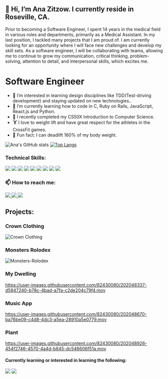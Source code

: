## 👋 Hi, I’m Ana Zitzow. I currently reside in Roseville, CA.
Prior to becoming a Software Engineer, I spent 14 years in the medical field in various roles and departments, primarily as a Medical Assistant. In my last position, I tackled many projects that I am proud of. I am currently looking for an opportunity where I will face new challenges and develop my skill sets. As a software engineer, I will be collaborating with teams, allowing me to continue to grow my communication, critical thinking, problem-solving, attention to detail, and interpersonal skills, which excites me. 

# Software Engineer
- 👀 I’m interested in learning design disciplines like TDD(Test-driving development) and staying updated on new technologies.. 
- 🌱 I’m currently learning how to code in C, Ruby on Rails, JavaScript, React.js and Python.
- 💞️ I recently completed my CS50X Introduction to Computer Science. 
- 🏋️ I love to weight lift and have great respect for the athletes in the CrossFit games.  
- 💪 Fun fact: I can deadlift 160% of my body weight.

<!-- ![image](https://github-readme-stats.vercel.app/api/top-langs/?username=azitzow)  -->
![Ana's GitHub stats](https://github-readme-stats.vercel.app/api?username=azitzow&show_icons=true&theme=dracula)
[![Top Langs](https://github-readme-stats.vercel.app/api/top-langs/?username=azitzow&layout=compact)](https://github.com/anuraghazra/github-readme-stats)

### Technical Skills:
<div>
  <img src="https://img.shields.io/badge/Bootstrap-563D7C?style=for-the-badge&logo=bootstrap&logoColor=white" />
  <img src="https://img.shields.io/badge/jQuery-0769AD?style=for-the-badge&logo=jquery&logoColor=white" />
  <img src="https://img.shields.io/badge/Sass-CC6699?style=for-the-badge&logo=sass&logoColor=white" />
  <img src="https://img.shields.io/badge/Ruby_on_Rails-CC0000?style=for-the-badge&logo=ruby-on-rails&logoColor=white" />
  <img src="https://img.shields.io/badge/React-20232A?style=for-the-badge&logo=react&logoColor=61DAFB" />
  <img src="https://img.shields.io/badge/Ruby-CC342D?style=for-the-badge&logo=ruby&logoColor=white" />
  <img src="https://img.shields.io/badge/JavaScript-323330?style=for-the-badge&logo=javascript&logoColor=F7DF1E" />
  <img src="https://img.shields.io/badge/C-00599C?style=for-the-badge&logo=c&logoColor=white" />
  <img src="https://img.shields.io/badge/Python-FFD43B?style=for-the-badge&logo=python&logoColor=blue" />
 </div>
       
### 📫 How to reach me:
<a href="https://www.linkedin.com/in/azitzow/" rel="nofollow">
  <img src="https://img.shields.io/badge/LinkedIn-0077B5?style=for-the-badge&logo=linkedin&logoColor=white" style=max-width: 100%;" />
</a>

<a href="https://www.arzitzow@gmail.com/" rel="nofollow">
  <img src="https://img.shields.io/badge/Gmail-D14836?style=for-the-badge&logo=gmail&logoColor=white" />
</a>

<a href="https://medium.com/@azitzow" rel="nofollow">
  <img src="https://img.shields.io/badge/Medium-12100E?style=for-the-badge&logo=medium&logoColor=white" />
</a> 
 
## Projects:
                                                                                             
### Crown Clothing
![Crown Clothing](https://user-images.githubusercontent.com/82430080/202048480-8c22c19f-35e6-447a-8145-023a32af7a41.png)
                                                                                             
### Monsters Rolodex
![Monsters-Rolodex](https://user-images.githubusercontent.com/82430080/207741615-d6a4eeb7-64ac-4827-875a-f912dc7f2011.png)                                                                                           
### My Dwelling
https://user-images.githubusercontent.com/82430080/202048337-d5847240-b78c-4bad-a7fa-c2de204c79f4.mov

### Music App
https://user-images.githubusercontent.com/82430080/202048670-ba76be09-c4d8-4dc3-a5ea-28910a5e0779.mov

### Plant
https://user-images.githubusercontent.com/82430080/202048926-454f2746-4570-4a4d-b845-dc546606f51a.mov
                                                                                      
#### Currently learning or interested in learning the following:
 <div>
   <img src="https://img.shields.io/badge/Stripe-626CD9?style=for-the-badge&logo=Stripe&logoColor=white" />
   <img src="https://img.shields.io/badge/React_Native-20232A?style=for-the-badge&logo=react&logoColor=61DAFB" />
 </div>
 
<!---
azitzow/azitzow is a ✨ special ✨ repository because its `README.md` (this file) appears on your GitHub profile.
You can click the Preview link to take a look at your changes.
--->
